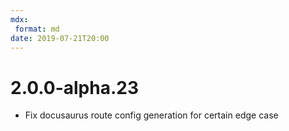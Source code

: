 ```yaml
---
mdx:
 format: md
date: 2019-07-21T20:00
---
```


# 2.0.0-alpha.23

<!-- truncate -->

- Fix docusaurus route config generation for certain edge case
